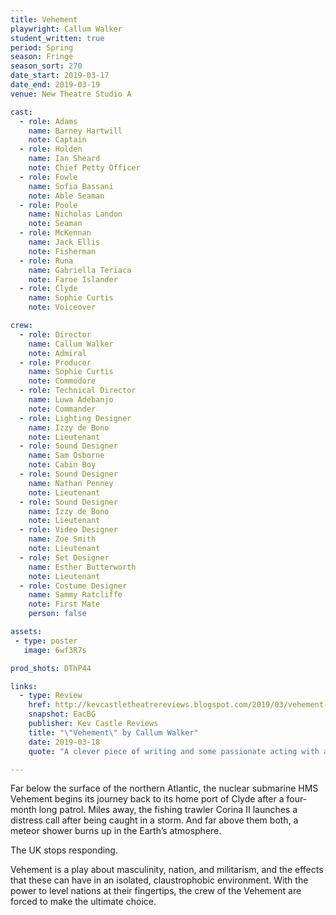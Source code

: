 ```yaml
---
title: Vehement
playwright: Callum Walker
student_written: true
period: Spring
season: Fringe
season_sort: 270
date_start: 2019-03-17
date_end: 2019-03-19
venue: New Theatre Studio A

cast:
  - role: Adams
    name: Barney Hartwill
    note: Captain
  - role: Holden
    name: Ian Sheard
    note: Chief Petty Officer
  - role: Fowle
    name: Sofia Bassani
    note: Able Seaman
  - role: Poole
    name: Nicholas Landon
    note: Seaman
  - role: McKennan
    name: Jack Ellis
    note: Fisherman
  - role: Runa
    name: Gabriella Teriaca
    note: Faroe Islander
  - role: Clyde
    name: Sophie Curtis
    note: Voiceover

crew:
  - role: Director
    name: Callum Walker
    note: Admiral
  - role: Producer
    name: Sophie Curtis
    note: Commodore
  - role: Technical Director
    name: Luwa Adebanjo
    note: Commander
  - role: Lighting Designer
    name: Izzy de Bono
    note: Lieutenant
  - role: Sound Designer
    name: Sam Osborne
    note: Cabin Boy
  - role: Sound Designer
    name: Nathan Penney
    note: Lieutenant
  - role: Sound Designer
    name: Izzy de Bono
    note: Lieutenant
  - role: Video Designer
    name: Zoe Smith
    note: Lieutenant
  - role: Set Designer
    name: Esther Butterworth
    note: Lieutenant
  - role: Costume Designer
    name: Sammy Ratcliffe
    note: First Mate
    person: false

assets:
 - type: poster
   image: 6wf3R7s

prod_shots: DThP44

links:
  - type: Review
    href: http://kevcastletheatrereviews.blogspot.com/2019/03/vehement-by-callum-walker-nottingham.html
    snapshot: EacBG
    publisher: Kev Castle Reviews
    title: "\"Vehement\" by Callum Walker"
    date: 2019-03-18
    quote: "A clever piece of writing and some passionate acting with a wonderful build up and an unexpected twist. Not only that but the 90 minutes the play took flew by as you were completely drawn into the story and the characters."

---
```


Far below the surface of the northern Atlantic, the nuclear submarine HMS Vehement begins its journey back to its home port of Clyde after a four-month long patrol. Miles away, the fishing trawler Corina II launches a distress call after being caught in a storm. And far above them both, a meteor shower burns up in the Earth’s atmosphere.

The UK stops responding.

Vehement is a play about masculinity, nation, and militarism, and the effects that these can have in an isolated, claustrophobic environment. With the power to level nations at their fingertips, the crew of the Vehement are forced to make the ultimate choice.
